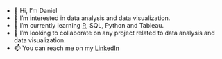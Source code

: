 - 👋 Hi, I’m Daniel 
- 👀 I’m interested in data analysis and data visualization.
- 🌱 I’m currently learning [R](https://rpubs.com/danielbz), SQL, Python and Tableau.
- 💞️ I’m looking to collaborate on any project related to data analysis and data visualization. 
- 📫 You can reach me on my [LinkedIn](https://www.linkedin.com/in/danielbzhang/)
